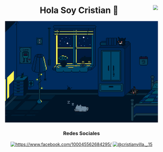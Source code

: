 <h1 align="center">Hola Soy Cristian 👋                  <img align="right" src="https://visitor-badge.laobi.icu/badge?page_id=Loboxos"></h1>
<div align="center">
	<img src="https://raw.githubusercontent.com/Loboxos/Loboxos/main/original2.gif" alt="Hola soy Cristian Villa">
</div>

 
 
 <h3 align="center">Redes Sociales</h3>
<p align="center">
<a href="https://www.facebook.com/100045562684295/" target="blank"><img align="center" src="https://raw.githubusercontent.com/rahuldkjain/github-profile-readme-generator/master/src/images/icons/Social/facebook.svg" alt="https://www.facebook.com/100045562684295/" height="30" width="40" /></a>
<a href="https://www.instagram.com/cristianvilla._.15/?hl=es" target="blank"><img align="center" src="https://raw.githubusercontent.com/rahuldkjain/github-profile-readme-generator/master/src/images/icons/Social/instagram.svg" alt="@cristianvilla._.15" height="30" width="40" /></a>

</p>
<!--
**Loboxos/Loboxos** is a ✨ _special_ ✨ repository because its `README.md` (this file) appears on your GitHub profile.

Here are some ideas to get you started:

- 🔭 I’m currently working on ...
- 🌱 I’m currently learning ...
- 👯 I’m looking to collaborate on ...
- 🤔 I’m looking for help with ...
- 💬 Ask me about ...
- 📫 How to reach me: ...
- 😄 Pronouns: ...
- ⚡ Fun fact: ...
-->
